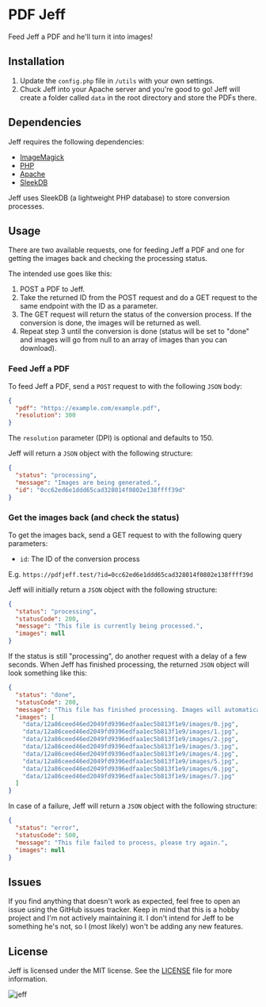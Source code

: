 # PDF Jeff
Feed Jeff a PDF and he'll turn it into images!

## Installation
1. Update the `config.php` file in `/utils` with your own settings.
2. Chuck Jeff into your Apache server and you're good to go! Jeff will create a folder called `data` in the root directory and store the PDFs there.

## Dependencies
Jeff requires the following dependencies:
* [ImageMagick](http://www.imagemagick.org/script/index.php)
* [PHP](http://php.net/)
* [Apache](http://httpd.apache.org/)
* [SleekDB](https://sleekdb.github.io)

Jeff uses SleekDB (a lightweight PHP database) to store conversion processes.

## Usage
There are two available requests, one for feeding Jeff a PDF and one for getting the images back and checking the processing status.

The intended use goes like this:
1. POST a PDF to Jeff.
2. Take the returned ID from the POST request and do a GET request to the same endpoint with the ID as a parameter.
3. The GET request will return the status of the conversion process. If the conversion is done, the images will be returned as well.
4. Repeat step 3 until the conversion is done (status will be set to "done" and images will go from null to an array of images than you can download).

### Feed Jeff a PDF
To feed Jeff a PDF, send a `POST` request to with the following `JSON` body:
```json
{
  "pdf": "https://example.com/example.pdf",
  "resolution": 300
}
```
The `resolution` parameter (DPI) is optional and defaults to 150.

Jeff will return a `JSON` object with the following structure:
```json
{
  "status": "processing",
  "message": "Images are being generated.",
  "id": "0cc62ed6e1ddd65cad328014f0802e138ffff39d"
}
```
### Get the images back (and check the status)
To get the images back, send a GET request to with the following query parameters:
* `id`: The ID of the conversion process

E.g. `https://pdfjeff.test/?id=0cc62ed6e1ddd65cad328014f0802e138ffff39d`

Jeff will initially return a `JSON` object with the following structure:
```json
{
  "status": "processing",
  "statusCode": 200,
  "message": "This file is currently being processed.",
  "images": null
}
```
If the status is still "processing", do another request with a delay of a few seconds. When Jeff has finished processing, the returned `JSON` object will look something like this:
```json
{
  "status": "done",
  "statusCode": 200,
  "message": "This file has finished processing. Images will automatically expire after 30 minutes.",
  "images": [
    "data/12a86ceed46ed2049fd9396edfaa1ec5b813f1e9/images/0.jpg",
    "data/12a86ceed46ed2049fd9396edfaa1ec5b813f1e9/images/1.jpg",
    "data/12a86ceed46ed2049fd9396edfaa1ec5b813f1e9/images/2.jpg",
    "data/12a86ceed46ed2049fd9396edfaa1ec5b813f1e9/images/3.jpg",
    "data/12a86ceed46ed2049fd9396edfaa1ec5b813f1e9/images/4.jpg",
    "data/12a86ceed46ed2049fd9396edfaa1ec5b813f1e9/images/5.jpg",
    "data/12a86ceed46ed2049fd9396edfaa1ec5b813f1e9/images/6.jpg",
    "data/12a86ceed46ed2049fd9396edfaa1ec5b813f1e9/images/7.jpg"
  ]
}
```
In case of a failure, Jeff will return a `JSON` object with the following structure:
```json
{
  "status": "error",
  "statusCode": 500,
  "message": "This file failed to process, please try again.",
  "images": null
}
```

## Issues
If you find anything that doesn't work as expected, feel free to open an issue using the GitHub issues tracker. Keep in mind that this is a hobby project and I'm not actively maintaining it. I don't intend for Jeff to be something he's not, so I (most likely) won't be adding any new features.

## License
Jeff is licensed under the MIT license. See the [LICENSE](LICENSE) file for more information.

![jeff](https://user-images.githubusercontent.com/1626458/202286502-1eb3abf0-73ff-46bb-b039-00e28a6b3317.gif)